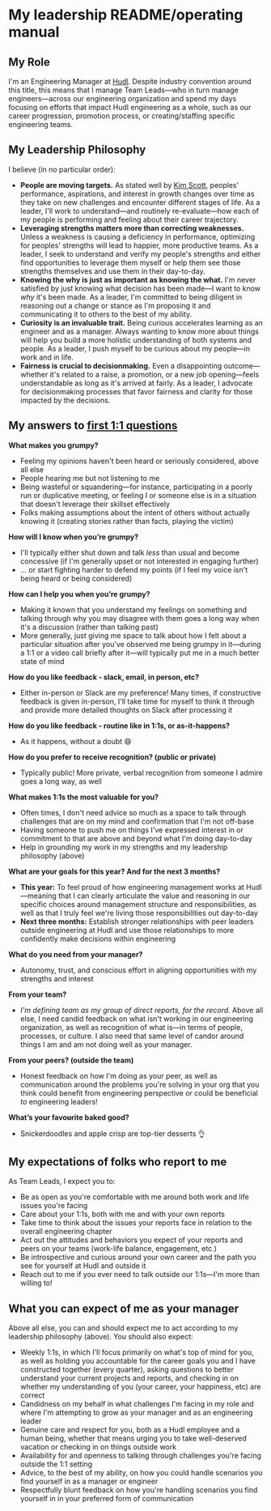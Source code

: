 # My leadership README/operating manual

## My Role

I'm an Engineering Manager at [Hudl](https://hudl.com). Despite industry convention around this title, this means that I manage Team Leads—who in turn manage engineers—across our engineering organization and spend my days focusing on efforts that impact Hudl engineering as a whole, such as our career progression, promotion process, or creating/staffing specific engineering teams.

## My Leadership Philosophy

I believe (in no particular order):

- **People are moving targets.** As stated well by [Kim Scott](http://firstround.com/review/warning-this-is-not-your-grandfathers-talent-planning/), peoples' performance, aspirations, and interest in growth changes over time as they take on new challenges and encounter different stages of life. As a leader, I'll work to understand—and routinely re-evaluate—how each of my people is performing and feeling about their career trajectory.
- **Leveraging strengths matters more than correcting weaknesses.** Unless a weakness is causing a deficiency in performance, optimizing for peoples' strengths will lead to happier, more productive teams. As a leader, I seek to understand and verify my people's strengths and either find opportunities to leverage them myself or help them see those strengths themselves and use them in their day-to-day.
- **Knowing the why is just as important as knowing the what.** I'm never satisfied by just knowing what decision has been made—I want to know _why_ it's been made. As a leader, I'm committed to being diligent in reasoning out a change or stance as I'm proposing it and communicating it to others to the best of my ability.
- **Curiosity is an invaluable trait.** Being curious accelerates learning as an engineer and as a manager. Always wanting to know more about things will help you build a more holistic understanding of both systems and people. As a leader, I push myself to be curious about my people—in work and in life.
- **Fairness is crucial to decisionmaking.** Even a disappointing outcome—whether it's related to a raise, a promotion, or a new job opening—feels understandable as long as it's arrived at fairly. As a leader, I advocate for decisionmaking processes that favor fairness and clarity for those impacted by the decisions.

## My answers to [first 1:1 questions](http://larahogan.me/blog/first-one-on-one-questions/ 'What to ask in the first 1:1')

**What makes you grumpy?**

- Feeling my opinions haven't been heard or seriously considered, above all else
- People hearing me but not listening to me
- Being wasteful or squandering—for instance, participating in a poorly run or duplicative meeting, or feeling I or someone else is in a situation that doesn't leverage their skillset effectively
- Folks making assumptions about the intent of others without actually knowing it (creating stories rather than facts, playing the victim)

**How will I know when you’re grumpy?**

- I'll typically either shut down and talk _less_ than usual and become concessive (if I'm generally upset or not interested in engaging further)
- ... or start fighting harder to defend my points (if I feel my voice isn't being heard or being considered)

**How can I help you when you’re grumpy?**

- Making it known that you understand my feelings on something and talking through why you may disagree with them goes a long way when it's a discussion (rather than talking past)
- More generally, just giving me space to talk about how I felt about a particular situation after you've observed me being grumpy in it—during a 1:1 or a video call briefly after it—will typically put me in a much better state of mind

**How do you like feedback - slack, email, in person, etc?**

- Either in-person or Slack are my preference! Many times, if constructive feedback is given in-person, I'll take time for myself to think it through and provide more detailed thoughts on Slack after processing it

**How do you like feedback - routine like in 1:1s, or as-it-happens?**

- As it happens, without a doubt 😄

**How do you prefer to receive recognition? (public or private)**

- Typically public! More private, verbal recognition from someone I admire goes a long way, as well

**What makes 1:1s the most valuable for you?**

- Often times, I don't need advice so much as a space to talk through challenges that are on my mind and confirmation that I'm not off-base
- Having someone to push me on things I've expressed interest in or commitment to that are above and beyond what I'm doing day-to-day
- Help in grounding my work in my strengths and my leadership philosophy (above)

**What are your goals for this year? And for the next 3 months?**

- **This year:** To feel proud of how engineering management works at Hudl—meaning that I can clearly articulate the value and reasoning in our specific choices around management structure and responsibilities, as well as that I truly feel we're living those responsibilities out day-to-day
- **Next three months:** Establish stronger relationships with peer leaders outside engineering at Hudl and use those relationships to more confidently make decisions within engineering

**What do you need from your manager?**

- Autonomy, trust, and conscious effort in aligning opportunities with my strengths and interest

**From your team?**

- _I'm defining team as my group of direct reports, for the record._ Above all else, I need candid feedback on what isn't working in our engineering organization, as well as recognition of what is—in terms of people, processes, or culture. I also need that same level of candor around things I am and am not doing well as your manager.

**From your peers? (outside the team)**

- Honest feedback on how I'm doing as your peer, as well as communication around the problems you're solving in your org that you think could benefit from engineering perspective or could be beneficial _to_ engineering leaders!

**What’s your favo~~u~~rite baked good?**

- Snickerdoodles and apple crisp are top-tier desserts 👌

## My expectations of folks who report to me

As Team Leads, I expect you to:

- Be as open as you're comfortable with me around both work and life issues you're facing
- Care about your 1:1s, both with me and with your own reports
- Take time to think about the issues your reports face in relation to the overall engineering chapter
- Act out the attitudes and behaviors you expect of your reports and peers on your teams (work-life balance, engagement, etc.)
- Be introspective and curious around your own career and the path you see for yourself at Hudl and outside it
- Reach out to me if you ever need to talk outside our 1:1s—I'm more than willing to!

## What you can expect of me as your manager

Above all else, you can and should expect me to act according to my leadership philosophy (above). You should also expect:

- Weekly 1:1s, in which I'll focus primarily on what's top of mind for you, as well as holding you accountable for the career goals you and I have constructed together (every quarter), asking questions to better understand your current projects and reports, and checking in on whether my understanding of you (your career, your happiness, etc) are correct
- Candidness on my behalf in what challenges I'm facing in my role and where I'm attempting to grow as your manager and as an engineering leader
- Genuine care and respect for you, both as a Hudl employee and a human being, whether that means urging you to take well-deserved vacation or checking in on things outside work
- Availability for and openness to talking through challenges you're facing outside the 1:1 setting
- Advice, to the best of my ability, on how you could handle scenarios you find yourself in as a manager or engineer
- Respectfully blunt feedback on how you're handling scenarios you find yourself in in your preferred form of communication
